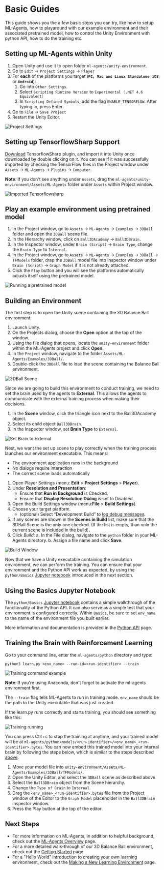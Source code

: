 # Basic Guides

This guide shows you the a few basic steps you can try, like how to setup ML-Agents, how to playaround with our example environment and their associated pretrained model, how to control the Unity Environment with python API, how to do the training etc. 

## Setting up ML-Agents within Unity

1. Open Unity and use it to open folder `ml-agents/unity-environment`. 
2. Go to `Edit` -> `Project Settings` -> `Player`
3. For **each** of the platforms you target 
(**`PC, Mac and Linux Standalone`**, **`iOS`** or **`Android`**):
    1. Go into `Other Settings`.
    2. Select `Scripting Runtime Version` to 
    `Experimental (.NET 4.6 Equivalent)`
    3. In `Scripting Defined Symbols`, add the flag `ENABLE_TENSORFLOW`. 
    After typing in, press Enter.
4. Go to `File` -> `Save Project`
5. Restart the Unity Editor.

![Project Settings](images/project-settings.png)

## Setting up TensorflowSharp Support

[Download](https://s3.amazonaws.com/unity-ml-agents/0.3/TFSharpPlugin.unitypackage) TensorflowSharp plugin, and import it into Unity once downloaded by double clicking on it.  You can see if it was successfully imported by checking the TensorFlow files in the Project window under `Assets` -> `ML-Agents` -> `Plugins` -> `Computer`. 

**Note**: If you don't see anything under `Assets`, drag the `ml-agents/unity-environment/Assets/ML-Agents` folder under `Assets` within Project window.

![Imported Tensorflowsharp](images/imported-tensorflowsharp.png)

## Play an example environment using pretrained model

1. In the Project window, go to `Assets` -> `ML-Agents` -> `Examples` -> `3DBall` folder and open the `3DBall` scene file. 
2. In the Hierarchy window, click on `Ball3DAcademy` -> `Ball3DBrain`. 
3. In the Inspector window, under `Brain (Script)` -> `Brain Type`, change the `Brain Type` to `Internal`. 
4. In the Project window, go to `Assets` -> `ML-Agents` -> `Examples` -> `3DBall` -> `TFModels` folder, drap the `3DBall` model file into Inspector window under `Brain (Script)` -> `Graph Model` if it is not already attached. 
5. Click the `Play` button and you will see the platforms automatically adjusts itself using the pretrained model.

![Running a pretrained model](images/running-a-pretrained-model.gif)

## Building an Environment

The first step is to open the Unity scene containing the 3D Balance Ball
environment:

1. Launch Unity.
2. On the Projects dialog, choose the **Open** option at the top of the window.
3. Using the file dialog that opens, locate the `unity-environment` folder 
within the ML-Agents project and click **Open**.
4. In the `Project` window, navigate to the folder 
`Assets/ML-Agents/Examples/3DBall/`.
5. Double-click the `3DBall` file to load the scene containing the Balance 
Ball environment.

![3DBall Scene](images/mlagents-Open3DBall.png)

Since we are going to build this environment to conduct training, we need to 
set the brain used by the agents to **External**. This allows the agents to 
communicate with the external training process when making their decisions.

1. In the **Scene** window, click the triangle icon next to the Ball3DAcademy 
object.
2. Select its child object `Ball3DBrain`.
3. In the Inspector window, set **Brain Type** to `External`.

![Set Brain to External](images/mlagents-SetExternalBrain.png)

Next, we want the set up scene to play correctly when the training process 
launches our environment executable. This means:
* The environment application runs in the background
* No dialogs require interaction
* The correct scene loads automatically
 
1. Open Player Settings (menu: **Edit** > **Project Settings** > **Player**).
2. Under **Resolution and Presentation**:
    - Ensure that **Run in Background** is Checked.
    - Ensure that **Display Resolution Dialog** is set to Disabled.
3. Open the Build Settings window (menu:**File** > **Build Settings**).
4. Choose your target platform.
    - (optional) Select “Development Build” to
    [log debug messages](https://docs.unity3d.com/Manual/LogFiles.html).
5. If any scenes are shown in the **Scenes in Build** list, make sure that 
the 3DBall Scene is the only one checked. (If the list is empty, than only the 
current scene is included in the build).
6. Click *Build*:
    a. In the File dialog, navigate to the `python` folder in your ML-Agents 
    directory.
    b. Assign a file name and click **Save**.

![Build Window](images/mlagents-BuildWindow.png)

Now that we have a Unity executable containing the simulation environment, we 
can perform the training. You can ensure that your environment and the Python 
API work as expected, by using the `python/Basics` 
[Jupyter notebook](Background-Jupyter.md) introduced in the next section.

## Using the Basics Jupyter Notebook

The `python/Basics` [Jupyter notebook](Background-Jupyter.md) contains a 
simple walkthrough of the functionality of the Python 
API. It can also serve as a simple test that your environment is configured
correctly. Within `Basics`, be sure to set `env_name` to the name of the 
environment file you built earlier.

More information and documentation is provided in the 
[Python API](Python-API.md) page.

## Training the Brain with Reinforcement Learning

Go to your command line, enter the `ml-agents/python` directory and type: 

```
python3 learn.py <env_name> --run-id=<run-identifier> --train 
```

![Training command example](images/training-command-example.png)

**Note**: If you're using Anaconda, don't forget to activate the ml-agents environment first.

The `--train` flag tells ML-Agents to run in training mode. `env_name` should be the path to the Unity executable that was just created. 

If the learn.py runs correctly and starts training, you should see something like this:

![Training running](images/training-running.png)

You can press Ctrl+c to stop the training at anytime, and your trained model will be at `ml-agents/python/models/<run-identifier>/<env_name>_<run-identifier>.bytes`. You can now embed this trained model into your internal brain by following the steps below, which is similar to the steps described [above](#play-an-example-environment-using-pretrained-model). 

1. Move your model file into 
`unity-environment/Assets/ML-Agents/Examples/3DBall/TFModels/`.
2. Open the Unity Editor, and select the `3DBall` scene as described above.
3. Select the `Ball3DBrain` object from the Scene hierarchy.
4. Change the `Type of Brain` to `Internal`.
5. Drag the `<env_name>_<run-identifier>.bytes` file from the Project window of the Editor
to the `Graph Model` placeholder in the `Ball3DBrain` inspector window.
6. Press the Play button at the top of the editor.

## Next Steps

* For more information on ML-Agents, in addition to helpful background, check out the [ML-Agents Overview](ML-Agents-Overview.md) page.
* For a more detailed walk-through of our 3D Balance Ball environment, check out the [Getting Started](Getting-Started-with-Balance-Ball.md) page.
* For a "Hello World" introduction to creating your own learning environment, check out the [Making a New Learning Environment](Learning-Environment-Create-New.md) page.
